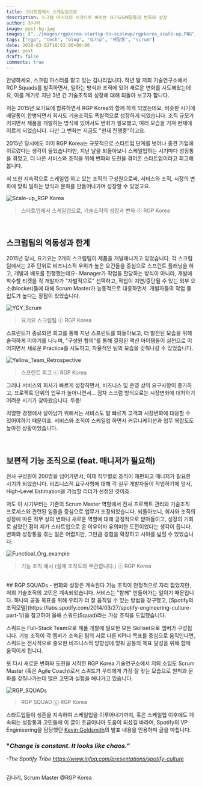 ```yaml
---
title: 스타트업에서 스케일업으로
description: 스크럼 마스터의 시각으로 바라본 요기요&배달통의 변화와 성장
author: 김나리
image: post-bg.jpg
images: ["../images/rgpkorea-startup-to-scaleup/rgpkorea_scale-up.PNG", "../images/rgpkorea-startup-to-scaleup/YGY_Scrum.PNG", "../images/rgpkorea-startup-to-scaleup/Yellow_Team_Retrospective.JPG", "../images/rgpkorea-startup-to-scaleup/Functioal_Org_example.PNG", "../images/rgpkorea-startup-to-scaleup/RGP_SQUADs.PNG"]
tags: ["rgp", "tech", "blog", "요기요", "배달통", "scrum"]
date: 2018-03-02T10:03:00+00:00
type: post
draft: false
comments: true
---
```


안녕하세요, 스크럼 마스터를 맡고 있는 김나리입니다. 작년 말 저희 기술연구소에서 RGP Squads를 발족하면서, 일하는 방식과 조직에 있어 새로운 변화를 시도해왔는데요, 이를 계기로 지난 3년 간 기술조직의 성장에 대해 되돌아 보고자 합니다.

저는 2015년 요기요에 합류하면서 RGP Korea와 함께 하게 되었는데요, 비슷한 시기에 배달통이 합병되면서 회사도 기술조직도 폭발적으로 성장하게 되었습니다.
조직 규모가 커지면서 제품을 개발하는 방식에 있어서도 변화가 필요했고, 여러 모습을 거쳐 현재에 이르게 되었습니다. 다만 그 변화는 지금도 "현재 진행중"이고요. 

2015년 당시에도 이미 RGP Korea는 규모적으로 스타트업 단계를 벗어나 중견 기업에 이르렀다는 생각이 들었습니다만, 지난 날을 되돌아보니 스케일업하는 시기마다 성장통을 겪었고,
더 나은 서비스와 조직을 위해 변화와 도전을 겪어온 스타트업이라고 회고해봅니다.   

저 또한 지속적으로 스케일업 하고 있는 조직의 구성원으로써, 서비스와 조직, 시장의 변화에 맞춰 일하는 방식과 문화를 만들어나가며 성장할 수 있었고요.

![Scale-up_RGP Korea]

> 스타트업에서 스케일업으로, 기술조직의 성장과 변화 ⓒ RGP Korea

<br />

## 스크럼팀의 역동성과 한계 
2015년 당시, 요기요는 2개의 스크럼팀이 제품을 개발해나가고 있었습니다. 각 스크럼팀에서는 2주 단위로 비즈니스적 우위가 높은 요건들을 중심으로 스프린트 플래닝을 하고, 개발과 배포를 진행했는데요-
Manager가 작업을 할당하는 방식이 아니라, 개발에 착수할 티켓을 각 개발자가 "자발적으로" 선택하고, 작업이 지연/중단될 수 있는 외부 요소(blocker)들에 대해 Scrum Master가 능동적으로 대응하면서 
개발자들의 작업 몰입도가 높다는 장점이 있었습니다. 

![YGY_Scrum]

> 요기요 스크럼팀 ⓒ RGP Korea

스프린트가 종료되면 회고를 통해 지난 스프린트를 되돌아보고, 더 발전된 모습을 위해 솔직하게 이야기를 나누며,
"구성원 합의"를 통해 결정된 액션 아이템들이 실천으로 이어지면서 새로운 Practice를 시도하고, 자율적인 팀의 모습을 갖춰나갈 수 있었습니다.

![Yellow_Team_Retrospective]

> 스프린트 회고 ⓒ RGP Korea

그러나 서비스와 회사가 빠르게 성장하면서, 비즈니스 및 운영 상의 요구사항이 증가하고, 프로젝트 단위의 업무가 늘어나면서...
점차 스크럼 방식으로는 시장변화에 대처하기 어려운 시기가 찾아왔습니다. 두둥!

치열한 경쟁에서 살아남기 위해서는 서비스도 발 빠르게 고객과 시장변화에 대응할 수 있어야하기 때문이죠.
서비스와 조직이 스케일업 하면서 커뮤니케이션과 업무 복잡도도 높아진 상황이었습니다.

<br />

## 보편적 기능 조직으로 (feat. 매니저가 필요해)

전사 구성원이 200명을 넘어가면서, 이제 직무별로 조직이 재편되고 매니저가 필요한 시기가 되었습니다.
비즈니스적 요구사항에 대해 각 실무 개발자들이 작업하기에 앞서, High-Level Estimation을 가늠할 리더가 선정된 것이죠.

저도 이 시기부터는 기존의 Scrum Master 역할에서 전사 프로젝트 관리와 기술조직 프로세스와 관련된 일들을 중심으로 업무가 조정되었습니다.
되돌아보니, 회사와 조직의 성장에 따른 직무 상의 변화나 새로운 역할에 대해 긍정적으로 받아들이고, 성장의 기회로 삼았던 점이 제가 스타트업으로 온 이유이자 유의미한 도전이었다는 생각이 듭니다. 
변화와 성장통을 겪는 일은 어렵지만, 그만큼 경험을 확장하고 시야를 넓힐 수 있었습니다.

![Functioal_Org_example]

> 기능 조직 예시 (실제 조직도와 무관합니다.) ⓒ RGP Korea

<br />
## RGP SQUADs - 변화와 성장은 계속된다
기능 조직이 안정적으로 자리 잡았지만, 저희 기술조직의 고민은 계속되었습니다. 서비스는 "함께" 만들어가는 일이기 때문입니다.
하나의 공동 목표를 위해 우리가 더 잘 움직일 수 있는 방법을 강구했고, [Spotify의 조직모델](https://labs.spotify.com/2014/03/27/spotify-engineering-culture-part-1/)을 참고하여 올해 스쿼드(Squad)라는 가상 조직을 도입했습니다. 

스쿼드는 Full-Stack Team으로 제품 개발에 필요한 모든 Skillset으로 멤버가 구성됩니다. 기능 조직이 각 멤버가 소속된 팀의 서로 다른 KPI나 목표를 중심으로 움직인다면,
스쿼드는 전사적으로 중요한 비즈니스적 방향성에 맞춰 공동의 목표 달성을 위해 함께 움직이게 됩니다.

또 다시 새로운 변화와 도전을 시작한 RGP Korea 기술연구소에서 저의 소임도 Scrum Master (혹은 Agile Coach)로서 스쿼드가 우리에게 가장 잘 맞는 모습으로 원칙과 문화를 갖춰나가는데 많은 고민과 실험을 해나가고 있습니다.

![RGP_SQUADs]

> RGP SQUAD ⓒ RGP Korea

스타트업들이 생존을 지속하여 스케일업을 이루어내기까지, 혹은 스케일업 이후에도 계속되는 성장통과 고민들에 이 글이 조금이나마 도움이 되셨길 바라며,
Spotify의 VP Enginieering을 담당했던 [Kevin Goldsmith](https://www.linkedin.com/in/goldsmith/)의 발표 내용을 인용하며 글을 마칩니다.

### "_Change is constant. It looks like chaos."_

_-The Spotify Tribe https://www.infoq.com/presentations/spotify-culture_


<br>
김나리, Scrum Master @RGP Korea

[Scale-up_RGP Korea]: ../images/rgpkorea-startup-to-scaleup/rgpkorea_scale-up.PNG

[YGY_Scrum]: ../images/rgpkorea-startup-to-scaleup/YGY_Scrum.PNG

[Yellow_Team_Retrospective]: ../images/rgpkorea-startup-to-scaleup/Yellow_Team_Retrospective.JPG

[Functioal_Org_example]: ../images/rgpkorea-startup-to-scaleup/Functioal_Org_example.PNG

[RGP_SQUADs]: ../images/rgpkorea-startup-to-scaleup/RGP_SQUADs.PNG
